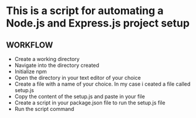 # This is a script for automating a Node.js and Express.js project setup

## WORKFLOW
- Create a working directory
- Navigate into the directory created
- Initialize npm
- Open the directory in your text editor of your choice
- Create a file with a name of your choice. In my case i ceated a file called setup.js
- Copy the content of the setup.js and paste in your file
- Create a script in your package.json file to run the setup.js file
- Run the script command

